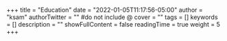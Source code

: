 +++
title = "Education"
date = "2022-01-05T11:17:56-05:00"
author = "ksam"
authorTwitter = "" #do not include @
cover = ""
tags = []
keywords = []
description = ""
showFullContent = false
readingTime = true
weight = 5
+++

